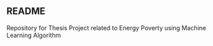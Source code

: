 
## README

Repository for Thesis Project related to Energy Poverty using Machine Learning Algorithm

